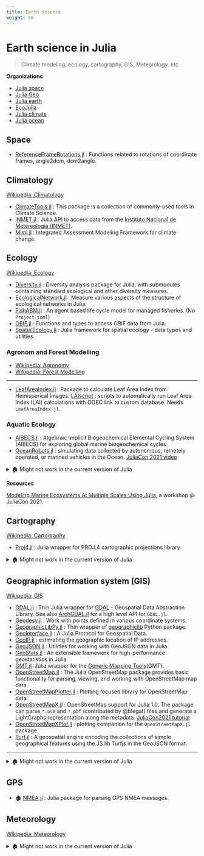 ```yaml
---
title: Earth science
weight: 90
---
```


# Earth science in Julia

> Climate modeling, ecology, cartography, GIS, Meteorology, etc.

**Organizations**

- [Julia space](https://github.com/JuliaSpace)
- [Julia Geo](https://github.com/JuliaGeo)
- [Julia earth](https://github.com/JuliaEarth)
- [EcoJulia](https://ecojulia.org)
- [Julia climate](https://github.com/JuliaClimate)
- [Julia ocean](https://github.com/JuliaOcean)

## Space

- [ReferenceFrameRotations.jl](https://github.com/JuliaSpace/ReferenceFrameRotations.jl) : Functions related to rotations of coordinate frames, angle2dcm, dcm2angle.

## Climatology

[Wikipedia: Climatology](https://en.wikipedia.org/wiki/Category:Climatology)

- [ClimateTools.jl](https://github.com/Balinus/ClimateTools.jl) : This package is a collection of commonly-used tools in Climate Science.
- [INMET.jl](https://github.com/JuliaClimate/INMET.jl) : Julia API to access data from the [Instituto Nacional de Metereologia (INMET)](https://portal.inmet.gov.br/).
- [Mimi.jl](https://github.com/anthofflab/Mimi.jl) : Integrated Assessment Modeling Framework for climate change.

## Ecology

[Wikipedia: Ecology](https://en.wikipedia.org/wiki/Category:Ecology)

- [Diversity.jl](https://github.com/EcoJulia/Diversity.jl) : Diversity analysis package for Julia, with submodules containing standard ecological and other diversity measures.
- [EcologicalNetwork.jl](https://github.com/EcoJulia/EcologicalNetworks.jl) : Measure various aspects of the structure of ecological networks in Julia.
- [FishABM.jl](https://github.com/jangevaare/FishABM.jl) : An agent based life cycle model for managed fisheries. (No `Project.toml`)
- [GBIF.jl](https://github.com/EcoJulia/GBIF.jl) : Functions and types to access GBIF data from Julia.
- [SpatialEcology.jl](https://github.com/EcoJulia/SpatialEcology.jl) : Julia framework for spatial ecology - data types and utilities.

### Agronom and Forest Modelling

- [Wikipedia: Agronomy](https://en.wikipedia.org/wiki/Category:Agronomy)
- [Wikipedia: Forest Modelling](https://en.wikipedia.org/wiki/Category:Forest_modelling)

---

- [LeafAreaIndex.jl](https://github.com/ETC-UA/LeafAreaIndex.jl) : Package to calculate Leaf Area Index from Hemisperical Images. [LAIscript](https://github.com/ETC-UA/LAIscript) : scripts to automatically run Leaf Area Index (LAI) calculations with ODBC link to custom database. Needs `LeafAreaIndex.jl`.

### Aquatic Ecology

- [AIBECS.jl](https://github.com/JuliaOcean/AIBECS.jl) : Algebraic Implicit Biogeochemical Elemental Cycling System (AIBECS) for exploring global marine biogeochemical cycles.
- [OceanRobots.jl](https://github.com/gaelforget/OceanRobots.jl) : simulating data collected by autonomous, remotely operated, or manned vehicles in the Ocean. [JuliaCon 2021 video](https://youtu.be/oC-rikXfVo8)

<details> <summary>🏚️ Might not work in the current version of Julia</summary>

- 🏚️ [Iceberg.jl](https://github.com/njwilson23/Iceberg.jl) : Ice-seawater interface calculations using level set methods.

</details>

**Resources**

[Modeling Marine Ecosystems At Multiple Scales Using Julia](https://youtu.be/UCIRrXz2ZS0), a workshop @ JuliaCon 2021.

## Cartography

[Wikipedia: Cartography](https://en.wikipedia.org/wiki/Category:Cartography)

- [Proj4.jl](https://github.com/JuliaGeo/Proj4.jl) : Julia wrapper for PROJ.4 cartographic projections library.

<details> <summary>🏚️ Might not work in the current version of Julia</summary>

- 🏚️ [PyProj.jl](https://github.com/kshramt/PyProj.jl) : A Julia wrapper of [PyProj](https://pypi.python.org/pypi/pyproj), that performs cartographic transformations and geodetic computations.

</details>

## Geographic information system (GIS)

[Wikipedia: GIS](https://en.wikipedia.org/wiki/Geographic_information_system)

- [GDAL.jl](https://github.com/JuliaGeo/GDAL.jl) : Thin Julia wrapper for [GDAL](http://gdal.org/) - Geospatial Data Abstraction Library. See also [ArchGDAL.jl](https://github.com/yeesian/ArchGDAL.jl) for a high level API for `GDAL.jl`.
- [Geodesy.jl](https://github.com/JuliaGeo/Geodesy.jl) : Work with points defined in various coordinate systems.
- [GeographicLibPy.jl](https://github.com/kshramt/GeographicLibPy.jl) : Thin wrapper of [geographiclib](https://pypi.python.org/pypi/geographiclib) Python package.
- [GeoInterface.jl](https://github.com/JuliaGeo/GeoInterface.jl) : A Julia Protocol for Geospatial Data.
- [GeoIP.jl](https://github.com/JuliaWeb/GeoIP.jl) : estimating the geographic location of IP addresses.
- [GeoJSON.jl](https://github.com/JuliaGeo/GeoJSON.jl) : Utilities for working with GeoJSON data in Julia.
- [GeoStats.jl](https://github.com/JuliaEarth/GeoStats.jl) : An extensible framework for high-performance geostatistics in Julia.
- [GMT.jl](https://github.com/joa-quim/GMT.jl) :Julia wrapper for the [Generic Mapping Tools](https://github.com/GenericMappingTools/gmt)(GMT).
- [OpenStreetMap.jl](https://github.com/tedsteiner/OpenStreetMap.jl) : The Julia OpenStreetMap package provides basic functionality for parsing, viewing, and working with OpenStreetMap map data.
- [OpenStreetMapPlotter.jl](https://github.com/juliusgeo/OpenStreetMapPlotter.jl) : Plotting focused library for OpenStreetMap data.
- [OpenStreetMapX.jl](https://github.com/pszufe/OpenStreetMapX.jl) : OpenStreetMap support for Julia 1.0. The package can parse `*.osm` and `*.pbf` (contributed by @blegat) files and generate a LightGraphs representation along the metadata. [JuliaCon2021 tutorial](https://pszufe.github.io/OpenStreetMapX_Tutorial/JuliaCon2021/)
- [OpenStreetMapXPlot.jl](https://github.com/pszufe/OpenStreetMapXPlot.jl) : plotting companion for the `OpenStreetMapX.jl` package.
- [Turf.jl](https://github.com/philoez98/Turf.jl) : A geospatial engine encoding the collections of simple geographical features using the JS lib Turfjs in the GeoJSON format.

---

<details> <summary>🏚️ Might not work in the current version of Julia</summary>

- 🏚️ [DtPlot.jl](https://github.com/dejakaymac/DtPlot.jl)
- 🏚️ [EarthSphere.jl](https://github.com/cuevasclemente/EarthSphere.jl) : A library for measuring approximate distance and location given latitudes and longitudes.
- 🏚️ [FlowNetworks.jl](https://github.com/scheidan/FlowNetworks.jl) : Types and function to represent hydrological flow networks.
- 🏚️ [GIS.jl](https://github.com/wkearn/GIS.jl) : A package for the visualization and manipulation of geographic data.
- 🏚️ [hillerislambers](https://github.com/wkearn/hillerislambers) : Julia implementation of the HilleRisLambers et al. 2001 model of arid vegetation dynamics.
- 🏚️ [Jultran.jl](https://github.com/jsbj/Jultran.jl) : Julia interface for the HITRAN database of spectral lines, based on Ray Pierrehumbert's PyTran.
- 🏚️ [OpenStreetMap.jl](https://github.com/tedsteiner/OpenStreetMap.jl) : Julia OpenStreetMap Package
- 🏚️ [OpenStreetMapParser.jl](https://github.com/yeesian/OpenStreetMapParser.jl) : This package provides basic functionality for parsing OpenStreetMap data in Julia.
- 🏚️ [Tyndall.jl](https://github.com/jsbj/Tyndall.jl) : Radiative transfer in Julia.
- 🏚️ [Watershed.jl](https://github.com/seung-lab/Watershed.jl) : Julia version of watershed.

</details>

## GPS

- 🏚️ [NMEA.jl](https://github.com/templarlabs/NMEA.jl) : Julia package for parsing GPS NMEA messages.

## Meteorology

[ Wikipedia: Meteorology](https://en.wikipedia.org/wiki/Meteorology)

<details> <summary>🏚️ Might not work in the current version of Julia</summary>

- 🏚️ [CAIRS.jl](https://github.com/scheidan/CAIRS.jl) : Continous Assimilation of Integrating Rain Sensors.
- 🏚️ [Met_Plots_Models.jl](https://github.com/zhujinxuan/Met_Plots_Models.jl) : A simple wrapper of matlibplot for a meteorologist.
- 🏚️ [TTCal.jl](https://github.com/mweastwood/TTCal.jl) : A bandpass calibration routine developed for the [OVRO](https://en.wikipedia.org/wiki/Owens_Valley_Radio_Observatory) LWA.

</details>
